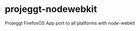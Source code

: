 projeggt-nodewebkit
===================

Projeggt FirefoxOS App port to all platforms with node-webkit

